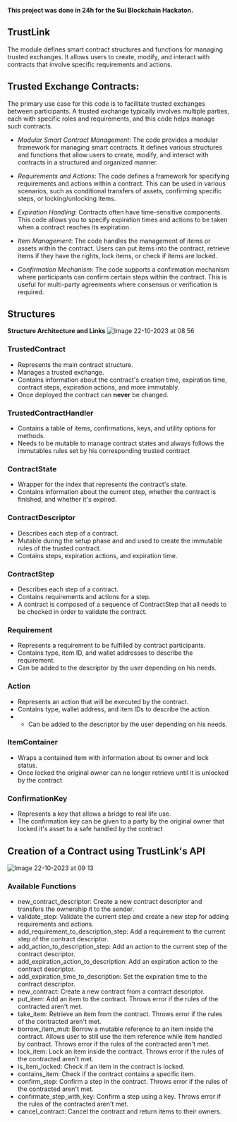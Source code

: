 **This project was done in 24h for the Sui Blockchain Hackaton.**  

## TrustLink 

The module defines smart contract structures and functions for managing trusted exchanges. It allows users to create, modify, and interact with contracts that involve specific requirements and actions.


## Trusted Exchange Contracts: 

The primary use case for this code is to facilitate trusted exchanges between participants. A trusted exchange typically involves multiple parties, each with specific roles and requirements, and this code helps manage such contracts.

- *Modular Smart Contract Management*: The code provides a modular framework for managing smart contracts. It defines various structures and functions that allow users to create, modify, and interact with contracts in a structured and organized manner.

- *Requirements and Actions*: The code defines a framework for specifying requirements and actions within a contract. This can be used in various scenarios, such as conditional transfers of assets, confirming specific steps, or locking/unlocking items.

- *Expiration Handling*: Contracts often have time-sensitive components. This code allows you to specify expiration times and actions to be taken when a contract reaches its expiration.

- *Item Management*: The code handles the management of items or assets within the contract. Users can put items into the contract, retrieve items if they have the rights, lock items, or check if items are locked.

- *Confirmation Mechanism*: The code supports a confirmation mechanism where participants can confirm certain steps within the contract. This is useful for multi-party agreements where consensus or verification is required.


## Structures

**Structure Architecture and Links**
![Image 22-10-2023 at 08 56](https://github.com/GaelCondeLosada/TrustLink/assets/100673718/15eb4dc3-b017-4a4a-96f9-acfe82d94adc)




### TrustedContract
- Represents the main contract structure.
- Manages a trusted exchange.
- Contains information about the contract's creation time, expiration time, contract steps, expiration actions, and more immutably.
- Once deployed the contract can **never** be changed.
### TrustedContractHandler
- Contains a table of items, confirmations, keys, and utility options for methods.
- Needs to be mutable to manage contract states and always follows the immutables rules set by his corresponding trusted contract
### ContractState
- Wrapper for the index that represents the contract's state.
- Contains information about the current step, whether the contract is finished, and whether it's expired.
### ContractDescriptor
- Describes each step of a contract.
- Mutable during the setup phase and and used to create the immutable rules of the trusted contract.
- Contains steps, expiration actions, and expiration time.
### ContractStep
- Describes each step of a contract.
- Contains requirements and actions for a step.
- A contract is composed of a sequence of ContractStep that all needs to be checked in order to validate the contract.
### Requirement
- Represents a requirement to be fulfilled by contract participants.
- Contains type, item ID, and wallet addresses to describe the requirement.
- Can be added to the descriptor by the user depending on his needs.
### Action
- Represents an action that will be executed by the contract.
- Contains type, wallet address, and item IDs to describe the action.
- - Can be added to the descriptor by the user depending on his needs.
### ItemContainer
- Wraps a contained item with information about its owner and lock status.
- Once locked the original owner can no longer retrieve until it is unlocked by the contract
### ConfirmationKey
- Represents a key that allows a bridge to real life use.
- The confirmation key can be given to a party by the original owner that locked it's asset to a safe handled by the contract

## Creation of a Contract using TrustLink's API
![Image 22-10-2023 at 09 13](https://github.com/GaelCondeLosada/TrustLink/assets/100673718/f14667f3-d213-402b-898c-7c0d7059636a)


### Available Functions 

- new_contract_descriptor: Create a new contract descriptor and transfers the ownership it to the sender.
- validate_step: Validate the current step and create a new step for adding requirements and actions.
- add_requirement_to_description_step: Add a requirement to the current step of the contract descriptor.
- add_action_to_description_step: Add an action to the current step of the contract descriptor.
- add_expiration_action_to_description: Add an expiration action to the contract descriptor.
- add_expiration_time_to_description: Set the expiration time to the contract descriptor.
- new_contract: Create a new contract from a contract descriptor.
- put_item: Add an item to the contract. Throws error if the rules of the contracted aren't met.
- take_item: Retrieve an item from the contract. Throws error if the rules of the contracted aren't met.
- borrow_item_mut: Borrow a mutable reference to an item inside the contract. Allows user to still use the item reference while item handled by contract. Throws error if the rules of the contracted aren't met.
- lock_item: Lock an item inside the contract. Throws error if the rules of the contracted aren't met.
- is_item_locked: Check if an item in the contract is locked. 
- contains_item: Check if the contract contains a specific item.
- confirm_step: Confirm a step in the contract. Throws error if the rules of the contracted aren't met.
- confirmate_step_with_key: Confirm a step using a key. Throws error if the rules of the contracted aren't met.
- cancel_contract: Cancel the contract and return items to their owners. 

